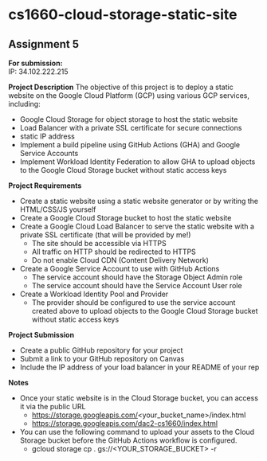 # cs1660-cloud-storage-static-site
## Assignment 5

**For submission:** <br>
IP: 34.102.222.215 

**Project Description**
The objective of this project is to deploy a static website on the Google Cloud Platform (GCP) using various GCP services, including:
- Google Cloud Storage for object storage to host the static website
- Load Balancer with a private SSL certificate for secure connections
- static IP address
- Implement a build pipeline using GitHub Actions (GHA) and Google Service Accounts
- Implement Workload Identity Federation to allow GHA to upload objects to the Google Cloud Storage bucket without static access keys

**Project Requirements**
- Create a static website using a static website generator or by writing the HTML/CSS/JS yourself
- Create a Google Cloud Storage bucket to host the static website
- Create a Google Cloud Load Balancer to serve the static website with a private SSL certificate (that will be provided by me!)
    - The site should be accessible via HTTPS
    - All traffic on HTTP should be redirected to HTTPS
    - Do not enable Cloud CDN (Content Delivery Network)
- Create a Google Service Account to use with GitHub Actions
    - The service account should have the Storage Object Admin role
    - The service account should have the Service Account User role
- Create a Workload Identity Pool and Provider
    - The provider should be configured to use the service account created above to upload objects to the Google Cloud Storage bucket without static access keys

**Project Submission**
- Create a public GitHub repository for your project
- Submit a link to your GitHub repository on Canvas
- Include the IP address of your load balancer in your README of your rep

**Notes**
- Once your static website is in the Cloud Storage bucket, you can access it via the public URL 
    - https://storage.googleapis.com/<your_bucket_name>/index.html
    - https://storage.googleapis.com/dac2-cs1660/index.html
- You can use the following command to upload your assets to the Cloud Storage bucket before the GitHub Actions workflow is configured. 
    - gcloud storage cp . gs://<YOUR_STORAGE_BUCKET> -r

